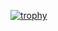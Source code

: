 
[![trophy](https://github-profile-trophy.vercel.app/?username=copyleftdev&theme=onedark)](https://github.com/ryo-ma/github-profile-trophy)
